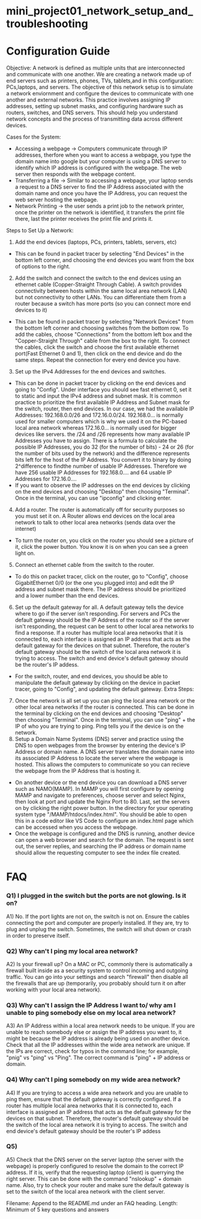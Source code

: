 # mini_project01_network_setup_and_troubleshooting


# Configuration Guide 

Objective: A network is defined as multiple units that are interconnected and communicate with one another. We are creating a network made up of end servers such as printers, phones, TVs, tablets,and in this configuration: PCs,laptops, and servers. The objective of this network setup is to simulate a network enviornment and configure the devices to communicate with one another and external networks. This practice involves assigning IP addresses, setting up subnet masks, and configuring hardware such as routers, switches, and DNS servers. This should help you understand network concepts and the process of transmitting data across different devices.

Cases for the System: 
 - Accessing a webpage -> Computers communicate through IP addresses, therfore when you want to access a webpage, you type the domain name into google but your computer is using a DNS server to identify which IP address is configured with the webpage. The web server then responds with the webpage content. 
 - Transferring a file -> Similar to accessing a webpage, your laptop sends a request to a DNS server to find the IP Address associated with the domain name and once you have the IP Address, you can request the web server hosting the webpage.
 - Network Printing -> the user sends a print job to the network printer, once the printer on the network is identified, it transfers the print file there, last the printer receives the print file and prints it.  

Steps to Set Up a Network: 
 1) Add the end devices (laptops, PCs, printers, tablets, servers, etc)
- This can be found in packet tracer by selecting "End Devices" in the bottom left corner, and choosing the end devices you want from the box of options to the right. 
 2) Add the switch and connect the switch to the end devices using an ethernet cable (Copper-Straight Through Cable). A switch provides connectivity between hosts within the same local area network (LAN) but not connectivity to other LANs. You can differentiate them from a router because a switch has more ports (so you can connect more end devices to it)
  - This can be found in packet tracer by selecting "Network Devices" from the bottom left corner and choosing switches from the bottom row. To add the cables, choose "Connections" from the bottom left box and the "Copper-Straight Through" cable from the box to the right. To connect the cables, click the switch and choose the first available ethernet port(Fast Ethernet 0 and 1), then click on the end device and do the same steps. Repeat the connection for every end device you have. 
 3) Set up the IPv4 Addresses for the end devices and switches.
- This can be done in packet tracer by clicking on the end devices and going to "Config". Under interface you should see fast ethernet 0, set it to static and input the IPv4 address and subnet mask. It is common practice to prioritize the first available IP Address and Subnet mask for the switch, router, then end devices. In our case, we had the available IP Addresses: 192.168.0.0/26 and 172.16.0.0/24. 192.168.0... is normally used for smaller computers which is why we used it on the PC-based local area network whereas 172.16.0... is normally used for bigger devices like servers. the /24 and /26 represents how many available IP Addresses you have to assign. There is a formula to calculate the possible IP Addresses, you do 32 (for the number of bits) - 24 or 26 (for the number of bits used by the network) and the difference represents bits left for the host of the IP Address. You convert it to binary by doing 2^difference to findthe number of usable IP Addresses. Therefore we have 256 usable IP Addresses for 192.168.0.... and 64 usable IP Addresses for 172.16.0....
- If you want to observe the IP addresses on the end devices by clicking on the end devices and choosing "Desktop" then choosing "Terminal". Once in the terminal, you can use "ipconfig" and clicking enter.
 4) Add a router. The router is automatically off for security purposes so you must set it on. A Router allows end devices on the local area network to talk to other local area networks (sends data over the internet)
- To turn the router on, you click on the router you should see a picture of it, click the power button. You know it is on when you can see a green light on.
 5) Connect an ethernet cable from the switch to the router.
-  To do this on packet tracer, click on the router, go to "Config", choose GigabitEthernet 0/0 (or the one you plugged into) and edit the IP address and subnet mask there. The IP address should be prioritized and a lower number than the end devices.
 6)  Set up the default gateway for all. A default gateway tells the device where to go if the server isn't responding. For servers and PCs the default gateway should be the IP Address of the router so if the server isn't responding, the request can be sent to other local area networks to find a response. If a router has multiple local area networks that it is connected to, each interface is assigned an IP address that acts as the default gateway for the devices on that subnet. Therefore, the router's default gateway should be the switch of the local area network it is trying to access. The switch and end device's default gateway should be the router's IP addess.
- For the switch, router, and end devices, you should be able to manipulate the default gateway by clicking on the device in packet tracer, going to "Config", and updating the default gateway. 
  Extra Steps:
7) Once the network is all set up you can ping the local area network or the other local area networks if the router is connected. This can be done in the terminal by clicking on the end devices and choosing "Desktop" then choosing "Terminal". Once in the terminal, you can use "ping" + the IP of who you are trying to ping. Ping tells you if the device is on the network.
8) Setup a Domain Name Systems (DNS) server and practice using the DNS to open webpages from the browser by entering the device's IP Address or domain name. A DNS server translates the domain name into its associated IP Address to locate the server where the webpage is hosted. This allows the computers to communicate so you can recieve the webpage from the IP Address that is hosting it.
  - On another device or the end device you can download a DNS server such as NAMO(MAMP). In MAMP you will first configure by opening MAMP and navigate to preferences, choose server and select Nginx, then look at port and update the Nginx Port to 80. Last, set the servers on by clicking the right power button. In the directory for your operating system type "/MAMP/htdocs/index.html". You should be able to open this in a code editor like VS Code to configure an index.html page which can be accessed when you access the webpage.
  - Once the webpage is configured and the DNS is running, another device can open a web browser and search for the domain. The request is sent out, the server replies, and searching the IP address or domain name should allow the requesting computer to see the index file created.

 # FAQ 

 ### Q1) I plugged in the switch but the ports are not glowing. Is it on?

A1) No. If the port lights are not on, the switch is not on. Ensure the cables connecting the port and computer are properly installed. If they are, try to plug and unplug the switch. Sometimes, the switch will shut down or crash in order to preserve itself. 

### Q2) Why can't I ping my local area network? 

A2) Is your firewall up? On a MAC or PC, commonly there is automatically a firewall built inside as a security system to control incoming and outgoing traffic. You can go into your settings and search "firewall" then disable all the firewalls that are up (temporarily, you probably should turn it on after working with your local area network).

### Q3) Why can't I assign the IP Address I want to/ why am I unable to ping somebody else on my local area network? 

A3) An IP Address within a local area network needs to be unique. If you are unable to reach somebody else or assign the IP address you want to, it might be because the IP address is already being used on another device. Check that all the IP addresses within the wide area network are unique. If the IPs are correct, check for typos in the command line; for example, "pnig" vs "ping" vs "Ping". The correct command is "ping" + IP address or domain.

### Q4) Why can't I ping somebody on my wide area network? 

A4) If you are trying to access a wide area network and you are unable to ping them, ensure that the default gateway is correctly configured. If a router has multiple local area networks that it is connected to, each interface is assigned an IP address that acts as the default gateway for the devices on that subnet. Therefore, the router's default gateway should be the switch of the local area network it is trying to access. The switch and end device's default gateway should be the router's IP addess

### Q5) 

A5) Check that the DNS server on the server laptop (the server with the webpage) is properly configured to resolve the domain to the correct IP address. If it is, verify that the requesting laptop (client) is querrying the right server. This can be done with the command "nslookup" + domain name. Also, try to check your router and make sure the default gateway is set to the switch of the local area network with the client server. 


Filename: Append to the README.md under an FAQ heading.
Length: Minimum of 5 key questions and answers


